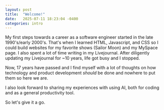 ```yaml
---
layout: post
title:  "Welcome!"
date:   2025-07-11 18:23:04 -0400
categories: intro
---
```

My first steps towards a career as a software engineer started in the late 1990's/early 2000's. That's when I learned HTML, Javascript, and CSS so I could build websites for my favorite shows (Sailor Moon) and my MySpace page. I also spent a lot of time writing in my Livejournal. After diligently updating my Livejournal for ~10 years, life got busy and I stopped. 

Now, 17 years have passed and I find myself with a lot of thoughts on how technology and product development _should_ be done and nowhere to put them so here we are.

I also look forward to sharing my experiences with using AI, both for coding and as a general productivity tool.

So let's give it a go.